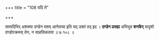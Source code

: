 +++
title = "108 यदि ते"

+++


सामादिभिर् अशक्या दण्डेन वशम् आनेतव्या इति यद् उक्तं तद् इद । **दण्डेन** **प्रसह्य** अभिभूय **शनकैर्** यादृशो दण्डोपक्रमस् तेन, न साहसिकतया ॥ ७.१०८ ॥